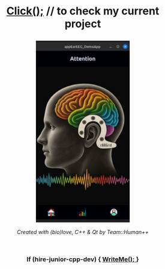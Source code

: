 <h1 align="center">
    <p>
        <a href="https://github.com/humanplusplus/EarEEG_DemoApp">Click();</a>
        // to check my current project
    </p>
</h1>

<div align="center">
    <img src="https://github.com/Susannnnnna/susannnnnna/blob/main/assets/screen_homePage.png" alt="robo" width="250"/>
</div>

<p align="center">
    <i> Created with (bio)love, C++ & Qt by Team::Human++ </i>
</p>
<br/>

<h3 align="center"> 
    If (hire-junior-cpp-dev) {
    <a href="https://susannnnnna.com/index.php/cooperation-contact/">
        <b> WriteMe(); </b>
    </a>
    }
</h3>

## 

<!--
![main page img](https://github.com/Susannnnnna/susannnnnna/blob/main/assets/robo.png)
![me](https://github.com/Susannnnnna/Portfolio/blob/master/assets/gifs/me_gif_think_preview_rev_1.png)
![q](https://github.com/Susannnnnna/Portfolio/blob/master/assets/gifs/illustrations_related_to_programming-removebg-preview.png)
**Susannnnnna/susannnnnna** is a ✨ _special_ ✨ repository because its `README.md` (this file) appears on your GitHub profile.

Here are some ideas to get you started:

- 🔭 I’m currently working on ...
- 🌱 I’m currently learning ...
- 👯 I’m looking to collaborate on ...
- 🤔 I’m looking for help with ...
- 💬 Ask me about ...
- 📫 How to reach me: ...
- 😄 Pronouns: ...
- ⚡ Fun fact: ...
-->
